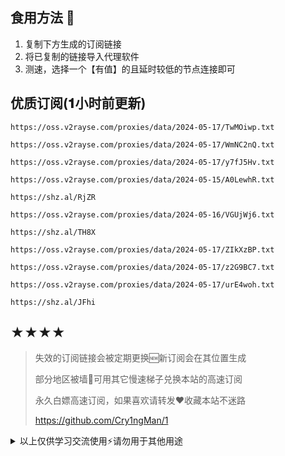 ## 食用方法 🍖
1. 复制下方生成的订阅链接
2. 将已复制的链接导入代理软件
3. 测速，选择一个【有值】的且延时较低的节点连接即可

## 优质订阅(𝟏小时前更新)
```
https://oss.v2rayse.com/proxies/data/2024-05-17/TwMOiwp.txt
```
```
https://oss.v2rayse.com/proxies/data/2024-05-17/WmNC2nQ.txt
```
```
https://oss.v2rayse.com/proxies/data/2024-05-17/y7fJ5Hv.txt
```
```
https://oss.v2rayse.com/proxies/data/2024-05-15/A0LewhR.txt
```
```
https://shz.al/RjZR
```
```
https://oss.v2rayse.com/proxies/data/2024-05-16/VGUjWj6.txt
```
```
https://shz.al/TH8X
```
```
https://oss.v2rayse.com/proxies/data/2024-05-17/ZIkXzBP.txt
```
```
https://oss.v2rayse.com/proxies/data/2024-05-17/z2G9BC7.txt
```
```
https://oss.v2rayse.com/proxies/data/2024-05-17/urE4woh.txt
```
```
https://shz.al/JFhi
```

## ★★★★
> 失效的订阅链接会被定期更换🆕新订阅会在其位置生成
> 
> 部分地区被墙🚫可用其它慢速梯子兑换本站的高速订阅
>
> 永久白嫖高速订阅，如果喜欢请转发❤️收藏本站不迷路
>
> https://github.com/Cry1ngMan/1

<details>
<summary>以上仅供学习交流使用⚡️请勿用于其他用途</summary>

[![Stargazers over time](https://starchart.cc/Cry1ngMan/1.svg)](https://starchart.cc/Cry1ngMan/1)
[![GitHub stars](https://img.shields.io/github/stars/Cry1ngMan/1.svg?style=social&label=Stars)](https://github.com/Cry1ngMan/1/stargazers)
<img src="https://komarev.com/ghpvc/?username=Cry1ngMan&label=Views&color=0e75b6&style=flat" alt="访问量统计" />
</details>
